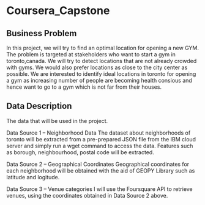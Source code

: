 # Coursera_Capstone

## Business Problem
In this project, we will try to find an optimal location for opening a new GYM. The problem is targeted at stakeholders who want to start a gym in toronto,canada. We will try to detect locations that are not already crowded with gyms. We would also prefer locations as close to the city center as possible. We are interested to identify ideal locations in toronto for opening a gym as increasing number of people are becoming health consious and hence want to go to a gym which is not far from their houses. 

## Data Description
The data that will be used in the project.

Data Source 1 – Neighborhood Data
The  dataset about neighborhoods of toronto will be extracted from a pre-prepared JSON file from the IBM cloud server and simply run a wget command to access the data.
Features such as borough, neighbourhood, postal code will be extracted.

Data Source 2 – Geographical Coordinates
Geographical coordinates for each neighborhood will be obtained with the aid of GEOPY Library such as latitude and logitude.

Data Source 3 – Venue categories
I will use the Foursquare API to retrieve venues, using the coordinates obtained in Data Source 2 above.
